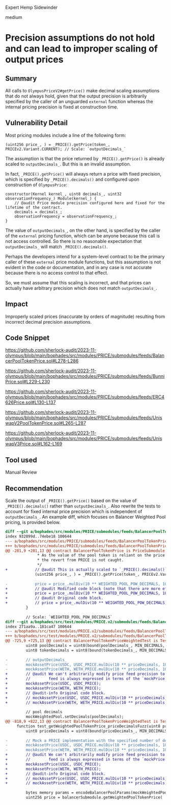 Expert Hemp Sidewinder

medium

# Precision assumptions do not hold and can lead to improper scaling of output prices

## Summary

All calls to `OlympusPriceV2#getPrice()` make decimal scaling assumptions that do not always hold, given that the output precision is arbitrarily specified by the caller of an unguarded `external` function whereas the internal pricing precision is fixed at construction time.

## Vulnerability Detail

Most pricing modules include a line of the following form:

```solidity
(uint256 price_, ) = _PRICE().getPrice(token_, PRICEv2.Variant.CURRENT); // Scale: `outputDecimals_`
```

The assumption is that the price returned by `_PRICE().getPrice()` is already scaled to `outputDecimals_`. But this is an invalid assumption.

In fact, `_PRICE().getPrice()` will always return a price with fixed precision, which is specified by `_PRICE().decimals()` and configured upon construction of `OlympusPrice`:

```solidity
constructor(Kernel kernel_, uint8 decimals_, uint32 observationFrequency_) Module(kernel_) {
    // @audit Price module precision configured here and fixed for the lifetime of the contract.
    decimals = decimals_;
    observationFrequency = observationFrequency_;
}
```

The value of `outputDecimals_`, on the other hand, is specified by the caller of the `external` pricing function, which can be anyone because this call is not access controlled. So there is no reasonable expectation that `outputDecimals_` will match `_PRICE().decimals()`.

Perhaps the developers intend for a system-level contract to be the primary caller of these `external` price module functions, but this assumption is not evident in the code or documentation, and in any case is not accurate because there is no access control to that effect.

So, we must assume that this scaling is incorrect, and that prices can actually have arbitrary precision which does not match `outputDecimals_`.

## Impact

Improperly scaled prices (inaccurate by orders of magnitude) resulting from incorrect decimal precision assumptions.

## Code Snippet

https://github.com/sherlock-audit/2023-11-olympus/blob/main/bophades/src/modules/PRICE/submodules/feeds/BalancerPoolTokenPrice.sol#L278-L286

https://github.com/sherlock-audit/2023-11-olympus/blob/main/bophades/src/modules/PRICE/submodules/feeds/BunniPrice.sol#L229-L230

https://github.com/sherlock-audit/2023-11-olympus/blob/main/bophades/src/modules/PRICE/submodules/feeds/ERC4626Price.sol#L130-L137

https://github.com/sherlock-audit/2023-11-olympus/blob/main/bophades/src/modules/PRICE/submodules/feeds/UniswapV2PoolTokenPrice.sol#L265-L287

https://github.com/sherlock-audit/2023-11-olympus/blob/main/bophades/src/modules/PRICE/submodules/feeds/UniswapV3Price.sol#L162-L169

## Tool used

Manual Review

## Recommendation

Scale the output of `_PRICE().getPrice()` based on the value of `_PRICE().decimals()` rather than `outputDecimals_`. Also rewrite the tests to account for fixed internal price precision which is independent of `outputDecimals_`. An example diff, which focuses on Balancer Weighted Pool pricing, is provided below.

```diff
diff --git a/bophades/src/modules/PRICE/submodules/feeds/BalancerPoolTokenPrice.sol b/bophades/src/modules/PRICE/submodules/feeds/BalancerPoolTokenPrice.sol
index 932099d..74ebe18 100644
--- a/bophades/src/modules/PRICE/submodules/feeds/BalancerPoolTokenPrice.sol
+++ b/bophades/src/modules/PRICE/submodules/feeds/BalancerPoolTokenPrice.sol
@@ -281,9 +281,13 @@ contract BalancerPoolTokenPrice is PriceSubmodule {
              * As the value of the pool token is reliant on the price of every underlying token,
              * the revert from PRICE is not caught.
              */
+            // @audit This is actually scaled to `_PRICE().decimals()`.
             (uint256 price_, ) = _PRICE().getPrice(token_, PRICEv2.Variant.CURRENT); // Scale: `outputDecimals_`
 
-            price = price_.mulDiv(10 ** WEIGHTED_POOL_POW_DECIMALS, 10 ** outputDecimals_);
+            // @audit Modified code block (note that there are more efficient ways to do this).
+            price = price_.mulDiv(10 ** WEIGHTED_POOL_POW_DECIMALS, 10 ** _PRICE().decimals());
+            // @audit Original code block.
+            // price = price_.mulDiv(10 ** WEIGHTED_POOL_POW_DECIMALS, 10 ** outputDecimals_);
         }
 
         // Scale: `WEIGHTED_POOL_POW_DECIMALS`
diff --git a/bophades/src/test/modules/PRICE.v2/submodules/feeds/BalancerPoolTokenPriceWeighted.t.sol b/bophades/src/test/modules/PRICE.v2/submodules/feeds/BalancerPoolTokenPriceWeighted.t.sol
index 271aa9a..181ca47 100644
--- a/bophades/src/test/modules/PRICE.v2/submodules/feeds/BalancerPoolTokenPriceWeighted.t.sol
+++ b/bophades/src/test/modules/PRICE.v2/submodules/feeds/BalancerPoolTokenPriceWeighted.t.sol
@@ -725,9 +725,13 @@ contract BalancerPoolTokenPriceWeightedTest is Test {
         uint8 poolDecimals = uint8(bound(poolDecimals_, MIN_DECIMALS, MAX_DECIMALS));
         uint8 tokenDecimals = uint8(bound(tokenDecimals_, MIN_DECIMALS, MAX_DECIMALS));
 
-        // outputDecimals_
-        mockAssetPrice(USDC, USDC_PRICE.mulDiv(10 ** priceDecimals, 10 ** BALANCER_POOL_DECIMALS));
-        mockAssetPrice(WETH, WETH_PRICE.mulDiv(10 ** priceDecimals, 10 ** BALANCER_POOL_DECIMALS));
+        // @audit We can't arbitrarily modify price feed precision to match our desired output precision. The price
+        //        feed is always expressed in terms of the `mockPrice.decimals()` configured on L92 (`PRICE_DECIMALS`).
+        mockAssetPrice(USDC, USDC_PRICE);
+        mockAssetPrice(WETH, WETH_PRICE);
+        // @audit-info Original code block.
+        // mockAssetPrice(USDC, USDC_PRICE.mulDiv(10 ** priceDecimals, 10 ** BALANCER_POOL_DECIMALS));
+        // mockAssetPrice(WETH, WETH_PRICE.mulDiv(10 ** priceDecimals, 10 ** BALANCER_POOL_DECIMALS));
 
         // pool decimals
         mockWeightedPool.setDecimals(poolDecimals);
@@ -818,9 +822,13 @@ contract BalancerPoolTokenPriceWeightedTest is Test {
     function test_getWeightedPoolTokenPrice_priceDecimalsFuzz(uint8 priceDecimals_) public {
         uint8 priceDecimals = uint8(bound(priceDecimals_, MIN_DECIMALS, MAX_DECIMALS));
 
-        // Mock a PRICE implementation with the specified number of decimals
-        mockAssetPrice(USDC, USDC_PRICE.mulDiv(10 ** priceDecimals, 10 ** BALANCER_POOL_DECIMALS));
-        mockAssetPrice(WETH, WETH_PRICE.mulDiv(10 ** priceDecimals, 10 ** BALANCER_POOL_DECIMALS));
+        // @audit We can't arbitrarily modify price feed precision to match our desired output precision. The price
+        //        feed is always expressed in terms of the `mockPrice.decimals()` configured on L92 (`PRICE_DECIMALS`).
+        mockAssetPrice(USDC, USDC_PRICE);
+        mockAssetPrice(WETH, WETH_PRICE);
+        // @audit-info Original code block.
+        // mockAssetPrice(USDC, USDC_PRICE.mulDiv(10 ** priceDecimals, 10 ** BALANCER_POOL_DECIMALS));
+        // mockAssetPrice(WETH, WETH_PRICE.mulDiv(10 ** priceDecimals, 10 ** BALANCER_POOL_DECIMALS));
 
         bytes memory params = encodeBalancerPoolParams(mockWeightedPool);
         uint256 price = balancerSubmodule.getWeightedPoolTokenPrice(
```